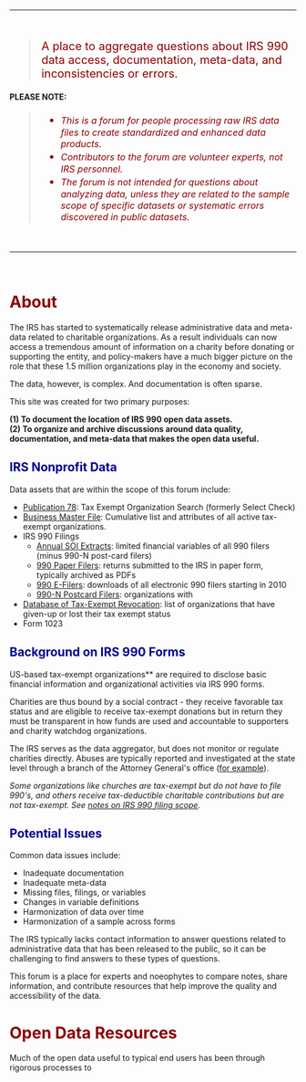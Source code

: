 


<br>
<hr>
<br>

> A place to aggregate questions about IRS 990 data access, documentation, meta-data, and inconsistencies or errors. 

**PLEASE NOTE:**

> * *This is a forum for people processing raw IRS data files to create standardized and enhanced data products.*    
> * *Contributors to the forum are volunteer experts, not IRS personnel.*   
> * *The forum is not intended for questions about analyzing data, unless they are related to the sample scope of specific datasets or systematic errors discovered in public datasets.*  

<br>
<hr>
<br>


## 

# About

The IRS has started to systematically release administrative data and meta-data related to charitable organizations. As a result individuals can now access a tremendous amount of information on a charity before donating or supporting the entity, and policy-makers have a much bigger picture on the role that these 1.5 million organizations play in the economy and society. 

The data, however, is complex. And documentation is often sparse. 

This site was created for two primary purposes: 

**(1) To document the location of IRS 990 open data assets.**  
**(2) To organize and archive discussions around data quality, documentation, and meta-data that makes the open data useful.**   

## IRS Nonprofit Data

Data assets that are within the scope of this forum include: 

* [Publication 78](https://github.com/Nonprofit-Open-Data-Collective/irs-current-exempt-orgs-database/blob/master/README.md):  Tax Exempt Organization Search (formerly Select Check)
* [Business Master File](https://github.com/Nonprofit-Open-Data-Collective/irs-exempt-org-business-master-file/blob/master/README.md): Cumulative list and attributes of all active tax-exempt organizations.    
* IRS 990 Filings 
  - [Annual SOI Extracts](https://github.com/Nonprofit-Open-Data-Collective/irs-990-statistics-of-income-extracts/blob/master/README.md): limited financial variables of all 990 filers (minus 990-N post-card filers)
  - [990 Paper Filers](https://www.irs.gov/charities-non-profits/copies-of-eo-returns-available): returns submitted to the IRS in paper form, typically archived as PDFs  
  - [990 E-Filers](https://www.irs.gov/newsroom/irs-makes-electronically-filed-form-990-data-available-in-new-format): downloads of all electronic 990 filers starting in 2010 
  - [990-N Postcard Filers](https://github.com/Nonprofit-Open-Data-Collective/irs-990n-postcard-filers/blob/master/README.md): organizations with 
* [Database of Tax-Exempt Revocation](https://github.com/Nonprofit-Open-Data-Collective/irs-revoked-exempt-orgs/blob/master/README.md): list of organizations that have given-up or lost their tax exempt status
* Form 1023 

## Background on IRS 990 Forms

US-based tax-exempt organizations** are required to disclose basic financial information and organizational activities via IRS 990 forms. 

Charities are thus bound by a social contract - they receive favorable tax status and are eligible to receive tax-exempt donations but in return they must be transparent in how funds are used and accountable to supporters and charity watchdog organizations. 

The IRS serves as the data aggregator, but does not monitor or regulate charities directly. Abuses are typically reported and investigated at the state level through a branch of the Attorney General's office ([for example](https://oag.ca.gov/charities/complaints)). 

*Some organizations like churches are tax-exempt but do not have to file 990's, and others receive tax-deductible charitable contributions but are not tax-exempt. See [notes on IRS 990 filing scope](https://www.irs.gov/charities-non-profits/contributors/other-eligible-donees).*



## Potential Issues 

Common data issues include: 

* Inadequate documentation 
* Inadequate meta-data  
* Missing files, filings, or variables  
* Changes in variable definitions   
* Harmonization of data over time  
* Harmonization of a sample across forms  

The IRS typically lacks contact information to answer questions related to administrative data that has been released to the public, so it can be challenging to find answers to these types of questions. 

This forum is a place for experts and noeophytes to compare notes, share information, and contribute resources that help improve the quality and accessibility of the data. 



# Open Data Resources

Much of the open data useful to typical end users has been through rigorous processes to 



<style>
h1{ color: darkred }
h2{ color: darkblue }
blockquote{ 
  color: darkred;
  font-size: 20px; }
blockquote em{ 
  color: darkred;
  font-size: 16px; }
header{ background: black } 
</style>
  



